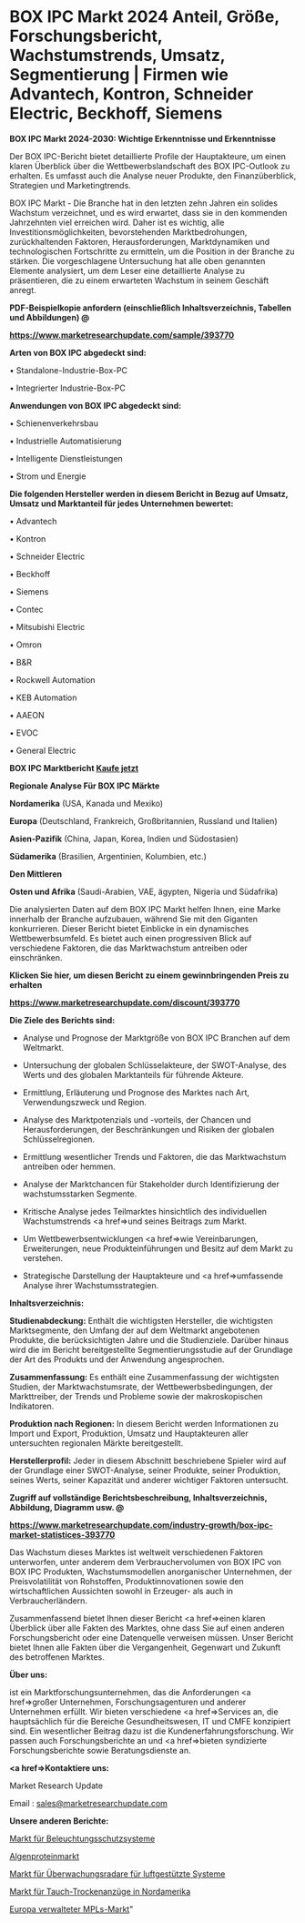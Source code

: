 # BOX IPC Markt 2024 Anteil, Größe, Forschungsbericht, Wachstumstrends, Umsatz, Segmentierung | Firmen wie Advantech, Kontron, Schneider Electric, Beckhoff, Siemens

<strong>BOX IPC Markt 2024-2030: Wichtige Erkenntnisse und Erkenntnisse</strong>

Der BOX IPC-Bericht bietet detaillierte Profile der Hauptakteure, um einen klaren Überblick über die Wettbewerbslandschaft des BOX IPC-Outlook zu erhalten. Es umfasst auch die Analyse neuer Produkte, den Finanzüberblick, Strategien und Marketingtrends.

BOX IPC Markt - Die Branche hat in den letzten zehn Jahren ein solides Wachstum verzeichnet, und es wird erwartet, dass sie in den kommenden Jahrzehnten viel erreichen wird. Daher ist es wichtig, alle Investitionsmöglichkeiten, bevorstehenden Marktbedrohungen, zurückhaltenden Faktoren, Herausforderungen, Marktdynamiken und technologischen Fortschritte zu ermitteln, um die Position in der Branche zu stärken. Die vorgeschlagene Untersuchung hat alle oben genannten Elemente analysiert, um dem Leser eine detaillierte Analyse zu präsentieren, die zu einem erwarteten Wachstum in seinem Geschäft anregt.



<strong><b>PDF-Beispielkopie anfordern (einschließlich Inhaltsverzeichnis, Tabellen und Abbildungen) @ </b></strong>

<strong><a href=https://www.marketresearchupdate.com/sample/393770>

<strong>https://www.marketresearchupdate.com/sample/393770</u></a></strong></strong>



<strong>Arten von BOX IPC abgedeckt sind:</strong>

• Standalone-Industrie-Box-PC

• Integrierter Industrie-Box-PC



<strong>Anwendungen von BOX IPC abgedeckt sind:</strong>

• Schienenverkehrsbau

• Industrielle Automatisierung

• Intelligente Dienstleistungen

• Strom und Energie



<strong>Die folgenden Hersteller werden in diesem Bericht in Bezug auf Umsatz, Umsatz und Marktanteil für jedes Unternehmen bewertet:</strong>

• Advantech

• Kontron

• Schneider Electric

• Beckhoff

• Siemens

• Contec

• Mitsubishi Electric

• Omron

• B&R

• Rockwell Automation

• KEB Automation

• AAEON

• EVOC

• General Electric



<strong>BOX IPC Marktbericht <a href=https://www.marketresearchupdate.com/buynow/393770>Kaufe jetzt</a></strong>



<strong>Regionale Analyse Für BOX IPC Märkte</strong>



<strong>Nordamerika</strong> (USA, Kanada und Mexiko)



<strong>Europa</strong> (Deutschland, Frankreich, Großbritannien, Russland und Italien)



<strong>Asien-Pazifik</strong> (China, Japan, Korea, Indien und Südostasien)



<strong>Südamerika</strong> (Brasilien, Argentinien, Kolumbien, etc.)



<strong>Den Mittleren</strong> 

<strong>Osten und Afrika</strong> (Saudi-Arabien, VAE, ägypten, Nigeria und Südafrika)

Die analysierten Daten auf dem BOX IPC Markt helfen Ihnen, eine Marke innerhalb der Branche aufzubauen, während Sie mit den Giganten konkurrieren. Dieser Bericht bietet Einblicke in ein dynamisches Wettbewerbsumfeld. Es bietet auch einen progressiven Blick auf verschiedene Faktoren, die das Marktwachstum antreiben oder einschränken.



<strong>Klicken Sie hier, um diesen Bericht zu einem gewinnbringenden Preis zu erhalten
</strong>

<strong><a href=https://www.marketresearchupdate.com/discount/393770>https://www.marketresearchupdate.com/discount/393770</b></u></strong></a>



<strong>Die Ziele des Berichts sind:</strong>

- Analyse und Prognose der Marktgröße von BOX IPC Branchen auf dem Weltmarkt.

- Untersuchung der globalen Schlüsselakteure, der SWOT-Analyse, des Werts und des globalen Marktanteils für führende Akteure.

- Ermittlung, Erläuterung und Prognose des Marktes nach Art, Verwendungszweck und Region.

- Analyse des Marktpotenzials und -vorteils, der Chancen und Herausforderungen, der Beschränkungen und Risiken der globalen Schlüsselregionen.

- Ermittlung wesentlicher Trends und Faktoren, die das Marktwachstum antreiben oder hemmen.

- Analyse der Marktchancen für Stakeholder durch Identifizierung der wachstumsstarken Segmente.

- Kritische Analyse jedes Teilmarktes hinsichtlich des individuellen Wachstumstrends <a href=>und</a> seines Beitrags zum Markt.

- Um Wettbewerbsentwicklungen <a href=>wie</a> Vereinbarungen, Erweiterungen, neue Produkteinführungen und Besitz auf dem Markt zu verstehen.

- Strategische Darstellung der Hauptakteure und <a href=>umfas</a>sende Analyse ihrer Wachstumsstrategien.



<strong>Inhaltsverzeichnis:</strong>



<strong>Studienabdeckung:</strong> Enthält die wichtigsten Hersteller, die wichtigsten Marktsegmente, den Umfang der auf dem Weltmarkt angebotenen Produkte, die berücksichtigten Jahre und die Studienziele. Darüber hinaus wird die im Bericht bereitgestellte Segmentierungsstudie auf der Grundlage der Art des Produkts und der Anwendung angesprochen.



<strong>Zusammenfassung:</strong> Es enthält eine Zusammenfassung der wichtigsten Studien, der Marktwachstumsrate, der Wettbewerbsbedingungen, der Markttreiber, der Trends und Probleme sowie der makroskopischen Indikatoren.



<strong>Produktion nach Regionen:</strong> In diesem Bericht werden Informationen zu Import und Export, Produktion, Umsatz und Hauptakteuren aller untersuchten regionalen Märkte bereitgestellt.



<strong>Herstellerprofil:</strong> Jeder in diesem Abschnitt beschriebene Spieler wird auf der Grundlage einer SWOT-Analyse, seiner Produkte, seiner Produktion, seines Werts, seiner Kapazität und anderer wichtiger Faktoren untersucht.



<strong><b>Zugriff auf vollständige Berichtsbeschreibung, Inhaltsverzeichnis, Abbildung, Diagramm usw. @ </b></strong>

<strong><a href=https://www.marketresearchupdate.com/industry-growth/box-ipc-market-statistices-393770>https://www.marketresearchupdate.com/industry-growth/box-ipc-market-statistices-393770</a></strong>

Das Wachstum dieses Marktes ist weltweit verschiedenen Faktoren unterworfen, unter anderem dem Verbrauchervolumen von BOX IPC von BOX IPC Produkten, Wachstumsmodellen anorganischer Unternehmen, der Preisvolatilität von Rohstoffen, Produktinnovationen sowie den wirtschaftlichen Aussichten sowohl in Erzeuger- als auch in Verbraucherländern.

Zusammenfassend bietet Ihnen dieser Bericht <a href=>einen</a> klaren Überblick über alle Fakten des Marktes, ohne dass Sie auf einen anderen Forschungsbericht oder eine Datenquelle verweisen müssen. Unser Bericht bietet Ihnen alle Fakten über die Vergangenheit, Gegenwart und Zukunft des betroffenen Marktes.



<strong>Über uns:</strong>

 ist ein Marktforschungsunternehmen, das die Anforderungen <a href=>großer</a> Unternehmen, Forschungsagenturen und anderer Unternehmen erfüllt. Wir bieten verschiedene <a href=>Services</a> an, die hauptsächlich für die Bereiche Gesundheitswesen, IT und CMFE konzipiert sind. Ein wesentlicher Beitrag dazu ist die Kundenerfahrungsforschung. Wir passen auch Forschungsberichte an und <a href=>bieten</a> syndizierte Forschungsberichte sowie Beratungsdienste an.



<strong><a href=>Kontaktiere uns:</a></strong>

Market Research Update

Email : sales@marketresearchupdate.com



<strong>Unsere anderen Berichte:</strong>

<a href=https://www.linkedin.com/pulse/lighting-protection-systems-market-witness>Markt für Beleuchtungsschutzsysteme</a>

<a href=https://www.linkedin.com/pulse/algal-protein-market-analysis-segment-region>Algenproteinmarkt</a>

<a href=https://www.linkedin.com/pulse/airborne-systems-surveillance-radar-market-sizing-up-anticipating>Markt für Überwachungsradare für luftgestützte Systeme</a>

<a href=https://www.linkedin.com/pulse/north-america-diving-drysuits-market-report-covers>Markt für Tauch-Trockenanzüge in Nordamerika</a>

<a href=https://www.linkedin.com/pulse/europe-managed-mpls-market-2023-new>Europa verwalteter MPLs-Markt</a>"
